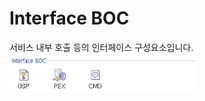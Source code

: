 # Interface BOC

서비스 내부 호출 등의 인터페이스 구성요소입니다. <br/>
<img src="../../.vuepress\public\documentation\service-model\BOC\InterfaceBOC\InterfaceBOC.png" style="position: relative;top: 5px; width:300px;"> <br/>